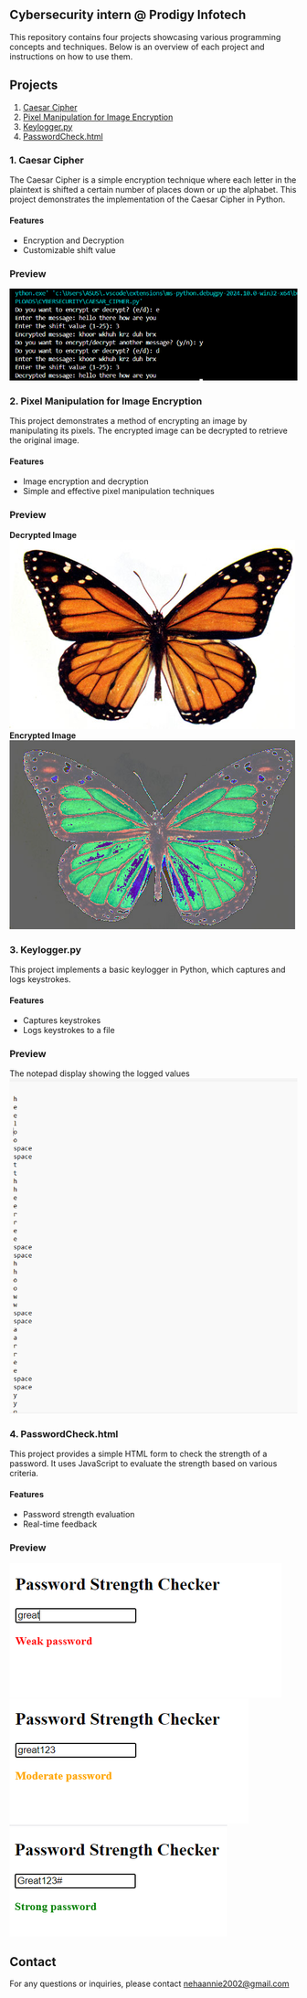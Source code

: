 ## Cybersecurity intern @ Prodigy Infotech

This repository contains four projects showcasing various programming concepts and techniques. Below is an overview of each project and instructions on how to use them.

## Projects

1. [Caesar Cipher](#1-caesar-cipher)
2. [Pixel Manipulation for Image Encryption](#2-pixel-manipulation-for-image-encryption)
3. [Keylogger.py](#3-keyloggerpy)
4. [PasswordCheck.html](#4-passwordcheckhtml)


### 1. Caesar Cipher

The Caesar Cipher is a simple encryption technique where each letter in the plaintext is shifted a certain number of places down or up the alphabet. This project demonstrates the implementation of the Caesar Cipher in Python.

#### Features
- Encryption and Decryption
- Customizable shift value

### Preview

![Caesar Cipher](caesar.png)

### 2. Pixel Manipulation for Image Encryption

This project demonstrates a method of encrypting an image by manipulating its pixels. The encrypted image can be decrypted to retrieve the original image.

#### Features
- Image encryption and decryption
- Simple and effective pixel manipulation techniques

### Preview
<b>Decrypted Image</b><br>
![Pixel3](decrypted_image.png)
<b>Encrypted Image</b><br>
![Pixel2](encrypted_image.png)


### 3. Keylogger.py

This project implements a basic keylogger in Python, which captures and logs keystrokes.

#### Features
- Captures keystrokes
- Logs keystrokes to a file

### Preview
The notepad display showing the logged values<br>
![Keylogger](key.png)

### 4. PasswordCheck.html

This project provides a simple HTML form to check the strength of a password. It uses JavaScript to evaluate the strength based on various criteria.

#### Features
- Password strength evaluation
- Real-time feedback

### Preview
![weak](weak.png)
![moderate](moderate.png)
![great](great.png)


## Contact

For any questions or inquiries, please contact nehaannie2002@gmail.com

